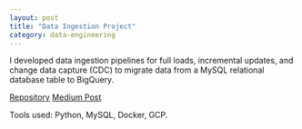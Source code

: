 ```yaml
---
layout: post
title: "Data Ingestion Project"
category: data-engineering
---
```


I developed data ingestion pipelines for full loads, incremental updates, and change data capture (CDC) to migrate data from a MySQL relational database table to BigQuery.

[Repository](https://github.com/0ladayo/data-ingestion)
[Medium Post](https://medium.com/codex/data-ingestion-full-data-ingestion-78f0dad296e9)

Tools used:
<i class="fab fa-python"></i>  Python,
<i class="fas fa-database"></i>  MySQL,
<i class="fab fa-docker"></i>  Docker,
<i class="fas fa-cloud"></i>  GCP.